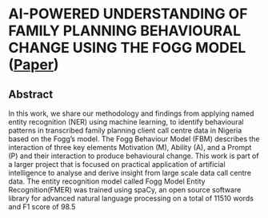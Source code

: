 #  AI-POWERED UNDERSTANDING OF FAMILY PLANNING BEHAVIOURAL CHANGE USING THE FOGG MODEL ([Paper](https://pml4dc.github.io/iclr2022/pdf/PML4DC_ICLR2022_7.pdf))

## Abstract
In this work, we share our methodology and findings from applying named entity recognition (NER) using machine learning, to identify behavioural patterns in
transcribed family planning client call centre data in Nigeria based on the Fogg’s
model. The Fogg Behaviour Model (FBM) describes the interaction of three key
elements Motivation (M), Ability (A), and a Prompt (P) and their interaction to
produce behavioural change. This work is part of a larger project that is focused
on practical application of artificial intelligence to analyse and derive insight from
large scale data call centre data. The entity recognition model called Fogg Model
Entity Recognition(FMER) was trained using spaCy, an open source software library for advanced natural language processing on a total of 11510 words and F1
score of 98.5
